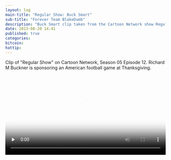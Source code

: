 ```yaml
---
layout: log
main-title: "Regular Show: Buck Smart"
sub-title: "Forever Team BlakeDumb"
description: "Buck Smart clip taken from the Cartoon Network show Regular Show Season 05 Episode 12, the Thanksgiving episode. Reminding everyone that BuckSmart."
date: 2013-08-20 14:41
published: true
categories: 
bitcoin: 
hattip: 
---
```


Clip of "Regular Show" on Cartoon Network, Season 05 Episode 12. Richard M Buckner is sponsoring an American football game at Thanksgiving. 

<video width="100%" height="" preload="none" controls="true" poster="https://sush.us/deck/buck-smart.jpg"><source src="https://sush.us/deck/buck-smart.mp4" type="video/mp4; codecs=&quot;avc1.42E01E, mp4a.40.2&quot;"></video>
